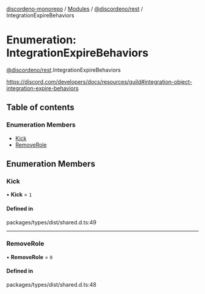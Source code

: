 [discordeno-monorepo](../README.md) / [Modules](../modules.md) / [@discordeno/rest](../modules/discordeno_rest.md) / IntegrationExpireBehaviors

# Enumeration: IntegrationExpireBehaviors

[@discordeno/rest](../modules/discordeno_rest.md).IntegrationExpireBehaviors

https://discord.com/developers/docs/resources/guild#integration-object-integration-expire-behaviors

## Table of contents

### Enumeration Members

- [Kick](discordeno_rest.IntegrationExpireBehaviors.md#kick)
- [RemoveRole](discordeno_rest.IntegrationExpireBehaviors.md#removerole)

## Enumeration Members

### Kick

• **Kick** = `1`

#### Defined in

packages/types/dist/shared.d.ts:49

---

### RemoveRole

• **RemoveRole** = `0`

#### Defined in

packages/types/dist/shared.d.ts:48
